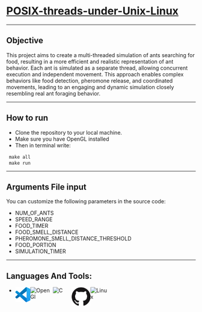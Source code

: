 # [POSIX-threads-under-Unix-Linux](POSIX-threads-under-Unix-Linux.pdf)
---
## Objective
This project aims to create a multi-threaded simulation of ants searching for food, resulting in a more efficient and realistic representation of ant behavior. Each ant is simulated as a separate thread, allowing concurrent execution and independent movement. This approach enables complex behaviors like food detection, pheromone release, and coordinated movements, leading to an engaging and dynamic simulation closely resembling real ant foraging behavior.

---
 ## How to run

 - Clone the repository to your local machine.
 - Make sure you have OpenGL installed  
 - Then in terminal write: 
 ```
  make all
  make run
 ```
   
 ---
## Arguments File input
You can customize the following parameters in the source code:

- NUM_OF_ANTS 
- SPEED_RANGE 
- FOOD_TIMER 
- FOOD_SMELL_DISTANCE 
- PHEROMONE_SMELL_DISTANCE_THRESHOLD 
- FOOD_PORTION 
- SIMULATION_TIMER 
---
## Languages And Tools:

- <img align="left" alt="Visual Studio Code" width="40px" src="https://raw.githubusercontent.com/github/explore/80688e429a7d4ef2fca1e82350fe8e3517d3494d/topics/visual-studio-code/visual-studio-code.png" /> <img align="left" alt=  "OpenGl" width="60px" src="https://upload.wikimedia.org/wikipedia/commons/e/e9/Opengl-logo.svg" /><img align="left" alt="C" width="50px" src="https://user-images.githubusercontent.com/25181517/192106070-46255bcf-65e6-4c6b-a296-bf8d0d8fb2a7.png" /><img align="left" alt="GitHub" width="50px" src="https://raw.githubusercontent.com/github/explore/78df643247d429f6cc873026c0622819ad797942/topics/github/github.png" /> <img align="left" alt="Linux" width="50px" src="https://upload.wikimedia.org/wikipedia/commons/thumb/3/35/Tux.svg/800px-Tux.svg.png" /> 

<br/>
